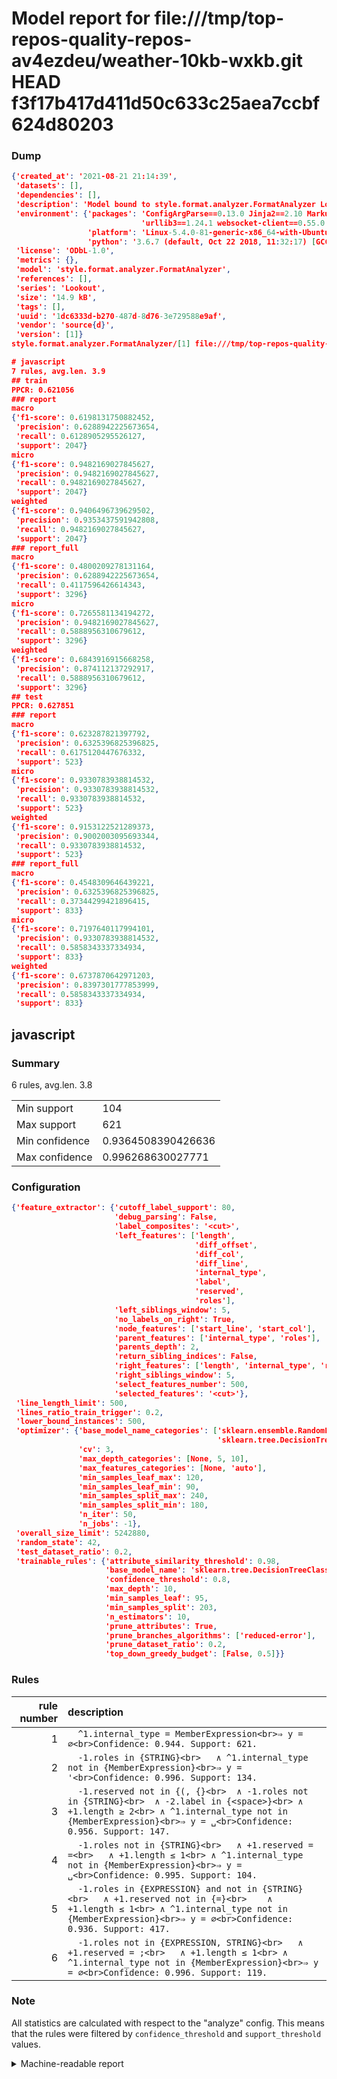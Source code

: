 # Model report for file:///tmp/top-repos-quality-repos-av4ezdeu/weather-10kb-wxkb.git HEAD f3f17b417d411d50c633c25aea7ccbf624d80203

### Dump

```json
{'created_at': '2021-08-21 21:14:39',
 'datasets': [],
 'dependencies': [],
 'description': 'Model bound to style.format.analyzer.FormatAnalyzer Lookout analyzer.',
 'environment': {'packages': 'ConfigArgParse==0.13.0 Jinja2==2.10 MarkupSafe==1.1.1 PyStemmer==1.3.0 PyYAML==5.1 Pympler==0.5 SQLAlchemy==1.2.10 SQLAlchemy-Utils==0.33.3 asdf==2.3.2 bblfsh==2.12.7 boto==2.49.0 boto3==1.9.130 botocore==1.12.130 cachetools==2.0.1 certifi==2019.3.9 chardet==3.0.4 clint==0.5.1 docker==3.7.0 docker-pycreds==0.4.0 dulwich==0.19.11 grpcio==1.19.0 grpcio-tools==1.19.0 humanfriendly==4.16.1 humanize==0.5.1 idna==2.8 jmespath==0.9.4 jsonschema==2.6.0 lookout-sdk==0.4.1 lookout-sdk-ml==0.19.0 lookout-style==0.2.0 lz4==2.1.6 modelforge==0.12.1 numpy==1.16.2 packaging==19.0 pandas==0.22.0 pip==19.0.3 protobuf==3.7.0 psycopg2-binary==2.7.5 pygtrie==2.3 pyparsing==2.3.1 python-dateutil==2.8.0 python-igraph==0.7.1.post6 pytz==2019.1 requests==2.21.0 requirements-parser==0.2.0 scikit-learn==0.20.1 scikit-optimize==0.5.2 scipy==1.2.1 semantic-version==2.6.0 setuptools==40.8.0 six==1.12.0 smart-open==1.8.1 sourced-ml==0.8.2 spdx==2.5.0 stringcase==1.2.0 tabulate==0.8.2 tqdm==4.31.1 '
                             'urllib3==1.24.1 websocket-client==0.55.0 xxhash==1.3.0',
                 'platform': 'Linux-5.4.0-81-generic-x86_64-with-Ubuntu-18.04-bionic',
                 'python': '3.6.7 (default, Oct 22 2018, 11:32:17) [GCC 8.2.0]'},
 'license': 'ODbL-1.0',
 'metrics': {},
 'model': 'style.format.analyzer.FormatAnalyzer',
 'references': [],
 'series': 'Lookout',
 'size': '14.9 kB',
 'tags': [],
 'uuid': '1dc6333d-b270-487d-8d76-3e729588e9af',
 'vendor': 'source{d}',
 'version': [1]}
style.format.analyzer.FormatAnalyzer/[1] file:///tmp/top-repos-quality-repos-av4ezdeu/weather-10kb-wxkb.git f3f17b417d411d50c633c25aea7ccbf624d80203

# javascript
7 rules, avg.len. 3.9
## train
PPCR: 0.621056
### report
macro
{'f1-score': 0.6198131750882452,
 'precision': 0.6288942225673654,
 'recall': 0.6128905295526127,
 'support': 2047}
micro
{'f1-score': 0.9482169027845627,
 'precision': 0.9482169027845627,
 'recall': 0.9482169027845627,
 'support': 2047}
weighted
{'f1-score': 0.9406496739629502,
 'precision': 0.9353437591942808,
 'recall': 0.9482169027845627,
 'support': 2047}
### report_full
macro
{'f1-score': 0.4800209278131164,
 'precision': 0.6288942225673654,
 'recall': 0.4117596426614343,
 'support': 3296}
micro
{'f1-score': 0.7265581134194272,
 'precision': 0.9482169027845627,
 'recall': 0.5888956310679612,
 'support': 3296}
weighted
{'f1-score': 0.6843916915668258,
 'precision': 0.874112137292917,
 'recall': 0.5888956310679612,
 'support': 3296}
## test
PPCR: 0.627851
### report
macro
{'f1-score': 0.623287821397792,
 'precision': 0.6325396825396825,
 'recall': 0.6175120447676332,
 'support': 523}
micro
{'f1-score': 0.9330783938814532,
 'precision': 0.9330783938814532,
 'recall': 0.9330783938814532,
 'support': 523}
weighted
{'f1-score': 0.9153122521289373,
 'precision': 0.9002003095693344,
 'recall': 0.9330783938814532,
 'support': 523}
### report_full
macro
{'f1-score': 0.4548309646439221,
 'precision': 0.6325396825396825,
 'recall': 0.37344299421896415,
 'support': 833}
micro
{'f1-score': 0.7197640117994101,
 'precision': 0.9330783938814532,
 'recall': 0.5858343337334934,
 'support': 833}
weighted
{'f1-score': 0.6737870642971203,
 'precision': 0.8397301777853999,
 'recall': 0.5858343337334934,
 'support': 833}
```

## javascript
### Summary
6 rules, avg.len. 3.8

| | |
|-|-|
|Min support|104|
|Max support|621|
|Min confidence|0.9364508390426636|
|Max confidence|0.996268630027771|

### Configuration

```json
{'feature_extractor': {'cutoff_label_support': 80,
                       'debug_parsing': False,
                       'label_composites': '<cut>',
                       'left_features': ['length',
                                         'diff_offset',
                                         'diff_col',
                                         'diff_line',
                                         'internal_type',
                                         'label',
                                         'reserved',
                                         'roles'],
                       'left_siblings_window': 5,
                       'no_labels_on_right': True,
                       'node_features': ['start_line', 'start_col'],
                       'parent_features': ['internal_type', 'roles'],
                       'parents_depth': 2,
                       'return_sibling_indices': False,
                       'right_features': ['length', 'internal_type', 'reserved', 'roles'],
                       'right_siblings_window': 5,
                       'select_features_number': 500,
                       'selected_features': '<cut>'},
 'line_length_limit': 500,
 'lines_ratio_train_trigger': 0.2,
 'lower_bound_instances': 500,
 'optimizer': {'base_model_name_categories': ['sklearn.ensemble.RandomForestClassifier',
                                              'sklearn.tree.DecisionTreeClassifier'],
               'cv': 3,
               'max_depth_categories': [None, 5, 10],
               'max_features_categories': [None, 'auto'],
               'min_samples_leaf_max': 120,
               'min_samples_leaf_min': 90,
               'min_samples_split_max': 240,
               'min_samples_split_min': 180,
               'n_iter': 50,
               'n_jobs': -1},
 'overall_size_limit': 5242880,
 'random_state': 42,
 'test_dataset_ratio': 0.2,
 'trainable_rules': {'attribute_similarity_threshold': 0.98,
                     'base_model_name': 'sklearn.tree.DecisionTreeClassifier',
                     'confidence_threshold': 0.8,
                     'max_depth': 10,
                     'min_samples_leaf': 95,
                     'min_samples_split': 203,
                     'n_estimators': 10,
                     'prune_attributes': True,
                     'prune_branches_algorithms': ['reduced-error'],
                     'prune_dataset_ratio': 0.2,
                     'top_down_greedy_budget': [False, 0.5]}}
```

### Rules

| rule number | description |
|----:|:-----|
| 1 | `  ^1.internal_type = MemberExpression<br>⇒ y = ∅<br>Confidence: 0.944. Support: 621.` |
| 2 | `  -1.roles in {STRING}<br>	∧ ^1.internal_type not in {MemberExpression}<br>⇒ y = '<br>Confidence: 0.996. Support: 134.` |
| 3 | `  -1.reserved not in {(, {}<br>	∧ -1.roles not in {STRING}<br>	∧ -2.label in {<space>}<br>	∧ +1.length ≥ 2<br>	∧ ^1.internal_type not in {MemberExpression}<br>⇒ y = ␣<br>Confidence: 0.956. Support: 147.` |
| 4 | `  -1.roles not in {STRING}<br>	∧ +1.reserved = =<br>	∧ +1.length ≤ 1<br>	∧ ^1.internal_type not in {MemberExpression}<br>⇒ y = ␣<br>Confidence: 0.995. Support: 104.` |
| 5 | `  -1.roles in {EXPRESSION} and not in {STRING}<br>	∧ +1.reserved not in {=}<br>	∧ +1.length ≤ 1<br>	∧ ^1.internal_type not in {MemberExpression}<br>⇒ y = ∅<br>Confidence: 0.936. Support: 417.` |
| 6 | `  -1.roles not in {EXPRESSION, STRING}<br>	∧ +1.reserved = ;<br>	∧ +1.length ≤ 1<br>	∧ ^1.internal_type not in {MemberExpression}<br>⇒ y = ∅<br>Confidence: 0.996. Support: 119.` |

### Note
All statistics are calculated with respect to the "analyze" config. This means that the rules were filtered by
`confidence_threshold` and `support_threshold` values.

<details>
    <summary>Machine-readable report</summary>
```json
{"javascript": {"avg_rule_len": 3.8333333333333335, "max_conf": 0.996268630027771, "max_support": 621, "min_conf": 0.9364508390426636, "min_support": 104, "num_rules": 6}}
```
</details>

